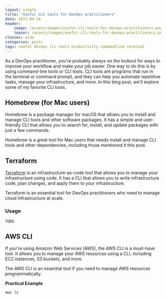 ```yaml
---
layout: single
title: "Useful CLI tools for DevOps practitioners"
date: 2023-04-24
header:
    image: /assets/images/useful-cli-tools-for-devops-practitioners.png
    teaser: /assets/images/useful-cli-tools-for-devops-practitioners.png
classes: wide
categories: posts
tags: useful devops cli tools productivity commandline terminal
---
```


As a DevOps practitioner, you're probably always on the lookout for ways to improve your workflow and make your job easier. One way to do this is by using command-line tools or CLI tools. CLI tools are programs that run in the terminal or command prompt, and they can help you automate repetitive tasks, manage your infrastructure, and more. In this blog post, we'll explore some of my favorite CLI tools.

## Homebrew (for Mac users)

Homebrew is a package manager for macOS that allows you to install and manage CLI tools and other software packages. It has a simple and user-friendly CLI that allows you to search for, install, and update packages with just a few commands. 

Homebrew is a great tool for Mac users that needs install and manage CLI tools and other dependencies, including those mentioned it this post.

## Terraform

[Terraform](https://www.terraform.io) is an infrastructure-as-code tool that allows you to manage your infrastructure using code. It has a CLI that allows you to write infrastructure code, plan changes, and apply them to your infrastructure. 

Terraform is an essential tool for DevOps practitioners who need to manage cloud infrastructure at scale.

### Usage

```terminal
TODO
```

## AWS CLI

If you're using Amazon Web Services (AWS), the AWS CLI is a must-have tool. It allows you to manage your AWS resources using a CLI, including EC2 instances, S3 buckets, and more. 

The AWS CLI is an essential tool if you need to manage AWS resources programmatically.

**Practical Example**

```bash
aws ls
```